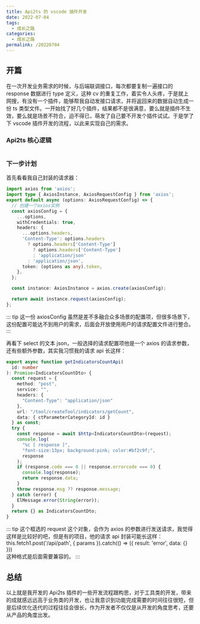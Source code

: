 ```yaml
---
title: Api2ts 的 vscode 插件开发
date: 2022-07-04
tags:
  - 成长之路
categories:
  - 成长之路
permalink: /20220704
---
```


## 开篇

在一次开发业务需求的时候，与后端联调接口，每次都要复制一遍接口的 response 数据进行 type 定义，这种 cv 的重复工作，着实令人头疼，于是就上网搜，有没有一个插件，能够帮我自动发接口请求，并将返回来的数据自动生成一份 ts 类型文件。一开始找了好几个插件，结果都不是很满意，要么就是插件不生效，要么就是场景不符合，迫不得已，萌发了自己要不开发个插件试试。于是学了下 vscode 插件开发的流程，以此来实现自己的需求。

### Api2ts 核心逻辑

<img :src="$withBase('/assets/20220705/flow-core.png')" alt=""></img>

### 下一步计划

首先看看我自己封装的请求器：

```ts
import axios from 'axios';
import type { AxiosInstance, AxiosRequestConfig } from 'axios';
export default async (options: AxiosRequestConfig) => {
  // 创建一个axios实例
  const axiosConfig = {
    ...options,
    withCredentials: true,
    headers: {
      ...options.headers,
      'Content-Type': options.headers
        ? options.headers['Content-Type']
          ? options.headers['Content-Type']
          : 'application/json'
        : 'application/json',
      token: (options as any).token,
    },
  };

  const instance: AxiosInstance = axios.create(axiosConfig);

  return await instance.request(axiosConfig);
};
```

::: tip
这一份 axiosConfig 虽然是差不多融合众多场景的配置项，但很多场景下，这份配置可能达不到用户的需求，后面会开放使用用户的请求配置文件进行整合。
:::

再看下 select 的文本 json，一般选择的请求配置项他是一个 axios 的请求参数，还有些额外参数，其实我习惯我的请求 api 长这样：

```ts
export async function getIndicatorsCountApi(
  id: number
): Promise<IndicatorsCountDto> {
  const request = {
    method: "post",
    service: "",
    headers: {
      "Content-Type": "application/json"
    },
    url: "/tool/createTool/indicators/getCount",
    data: { ctParameterCategoryId: id }
  } as const;
  try {
    const response = await $http<IndicatorsCountDto>(request);
    console.log(
      "%c [ response ]",
      "font-size:13px; background:pink; color:#bf2c9f;",
      response
    );
    if (response.code === 0 || response.errorcode === 0) {
      console.log(response);
      return response.data;
    }
    throw response.msg ?? response.message;
  } catch (error) {
    ElMessage.error(String(error));
  }
  return {} as IndicatorsCountDto;
}
```

::: tip
这个框选的 request 这个对象，会作为 axios 的参数进行发送请求，我觉得这样是比较好的吧，但是有的项目，他的请求 api 封装可能长这样：<br>
this.fetch1.post('/api/path', { params }).catch(() => ({ result: 'error', data: {} })) <br>
这种格式是后面需要兼容的。
:::

## 总结

以上就是我开发的 Api2ts 插件的一些开发流程跟构思，对于工具类的开发，带来的成就感远远高于业务类的开发，也让我意识到功能完成需要的时间往往很短，但是后续优化迭代的过程往往会很长，作为开发者不仅仅是从开发的角度思考，还要从产品的角度出发。
